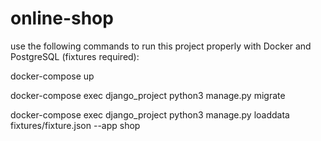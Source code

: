# online-shop

use the following commands to run this project properly with Docker and PostgreSQL (fixtures required):

docker-compose up

docker-compose exec django_project python3 manage.py migrate

docker-compose exec django_project python3 manage.py loaddata fixtures/fixture.json --app shop

